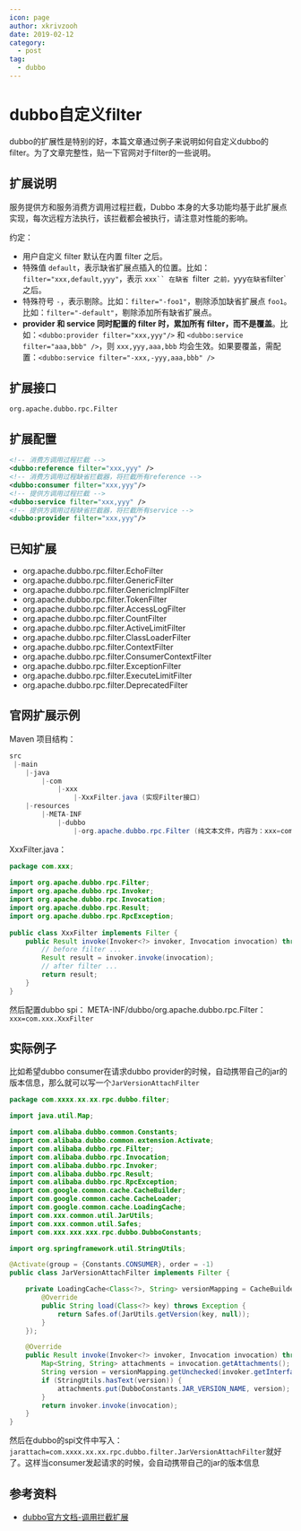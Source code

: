 ```yaml
---
icon: page
author: xkrivzooh
date: 2019-02-12
category:
  - post
tag:
  - dubbo
---
```


# dubbo自定义filter
dubbo的扩展性是特别的好，本篇文章通过例子来说明如何自定义dubbo的filter。为了文章完整性，贴一下官网对于filter的一些说明。

## 扩展说明
服务提供方和服务消费方调用过程拦截，Dubbo 本身的大多功能均基于此扩展点实现，每次远程方法执行，该拦截都会被执行，请注意对性能的影响。

约定：

- 用户自定义 filter 默认在内置 filter 之后。
- 特殊值 `default`，表示缺省扩展点插入的位置。比如：`filter="xxx,default,yyy"`，表示 `xxx`` 在缺省 `filter` 之前，`yyy` 在缺省 `filter` 之后。
- 特殊符号 `-`，表示剔除。比如：`filter="-foo1"`，剔除添加缺省扩展点 `foo1`。比如：`filter="-default"`，剔除添加所有缺省扩展点。
- **provider 和 service 同时配置的 filter 时，累加所有 filter，而不是覆盖**。比如：`<dubbo:provider filter="xxx,yyy"/>` 和 `<dubbo:service filter="aaa,bbb" />`，则 `xxx,yyy,aaa,bbb` 均会生效。如果要覆盖，需配置：`<dubbo:service filter="-xxx,-yyy,aaa,bbb" />`

## 扩展接口

`org.apache.dubbo.rpc.Filter`

## 扩展配置

```xml
<!-- 消费方调用过程拦截 -->
<dubbo:reference filter="xxx,yyy" />
<!-- 消费方调用过程缺省拦截器，将拦截所有reference -->
<dubbo:consumer filter="xxx,yyy"/>
<!-- 提供方调用过程拦截 -->
<dubbo:service filter="xxx,yyy" />
<!-- 提供方调用过程缺省拦截器，将拦截所有service -->
<dubbo:provider filter="xxx,yyy"/>
```

## 已知扩展

- org.apache.dubbo.rpc.filter.EchoFilter
- org.apache.dubbo.rpc.filter.GenericFilter
- org.apache.dubbo.rpc.filter.GenericImplFilter
- org.apache.dubbo.rpc.filter.TokenFilter
- org.apache.dubbo.rpc.filter.AccessLogFilter
- org.apache.dubbo.rpc.filter.CountFilter
- org.apache.dubbo.rpc.filter.ActiveLimitFilter
- org.apache.dubbo.rpc.filter.ClassLoaderFilter
- org.apache.dubbo.rpc.filter.ContextFilter
- org.apache.dubbo.rpc.filter.ConsumerContextFilter
- org.apache.dubbo.rpc.filter.ExceptionFilter
- org.apache.dubbo.rpc.filter.ExecuteLimitFilter
- org.apache.dubbo.rpc.filter.DeprecatedFilter

## 官网扩展示例

Maven 项目结构：

```java
src
 |-main
    |-java
        |-com
            |-xxx
                |-XxxFilter.java (实现Filter接口)
    |-resources
        |-META-INF
            |-dubbo
                |-org.apache.dubbo.rpc.Filter (纯文本文件，内容为：xxx=com.xxx.XxxFilter)
```

XxxFilter.java：

```java
package com.xxx;
 
import org.apache.dubbo.rpc.Filter;
import org.apache.dubbo.rpc.Invoker;
import org.apache.dubbo.rpc.Invocation;
import org.apache.dubbo.rpc.Result;
import org.apache.dubbo.rpc.RpcException;
 
public class XxxFilter implements Filter {
    public Result invoke(Invoker<?> invoker, Invocation invocation) throws RpcException {
        // before filter ...
        Result result = invoker.invoke(invocation);
        // after filter ...
        return result;
    }
}
```

然后配置dubbo spi：
META-INF/dubbo/org.apache.dubbo.rpc.Filter：
`xxx=com.xxx.XxxFilter`


## 实际例子

比如希望dubbo consumer在请求dubbo provider的时候，自动携带自己的jar的版本信息，那么就可以写一个`JarVersionAttachFilter`

```java
package com.xxxx.xx.xx.rpc.dubbo.filter;

import java.util.Map;

import com.alibaba.dubbo.common.Constants;
import com.alibaba.dubbo.common.extension.Activate;
import com.alibaba.dubbo.rpc.Filter;
import com.alibaba.dubbo.rpc.Invocation;
import com.alibaba.dubbo.rpc.Invoker;
import com.alibaba.dubbo.rpc.Result;
import com.alibaba.dubbo.rpc.RpcException;
import com.google.common.cache.CacheBuilder;
import com.google.common.cache.CacheLoader;
import com.google.common.cache.LoadingCache;
import com.xxx.common.util.JarUtils;
import com.xxx.common.util.Safes;
import com.xxx.xxx.xxx.rpc.dubbo.DubboConstants;

import org.springframework.util.StringUtils;

@Activate(group = {Constants.CONSUMER}, order = -1)
public class JarVersionAttachFilter implements Filter {

	private LoadingCache<Class<?>, String> versionMapping = CacheBuilder.newBuilder().maximumSize(1024).build(new CacheLoader<Class<?>, String>() {
		@Override
		public String load(Class<?> key) throws Exception {
			return Safes.of(JarUtils.getVersion(key, null));
		}
	});

	@Override
	public Result invoke(Invoker<?> invoker, Invocation invocation) throws RpcException {
		Map<String, String> attachments = invocation.getAttachments();
		String version = versionMapping.getUnchecked(invoker.getInterface());
		if (StringUtils.hasText(version)) {
			attachments.put(DubboConstants.JAR_VERSION_NAME, version);
		}
		return invoker.invoke(invocation);
	}
}
```

然后在dubbo的spi文件中写入：`jarattach=com.xxxx.xx.xx.rpc.dubbo.filter.JarVersionAttachFilter`就好了。这样当consumer发起请求的时候，会自动携带自己的jar的版本信息

## 参考资料
- [dubbo官方文档-调用拦截扩展](http://dubbo.apache.org/zh-cn/docs/dev/impls/filter.html)
